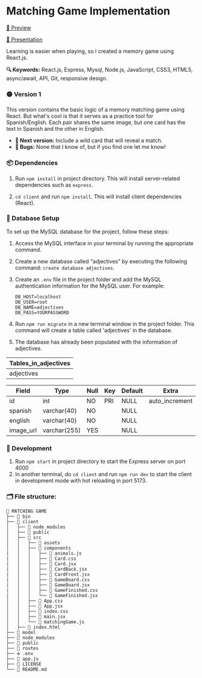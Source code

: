 # Matching Game Implementation

[🎥 Preview](https://www.loom.com/share/331aa111458e43a2a1e891f628ebb35b?sid=7aaa2b8c-ab45-4851-8cf0-ced4d2aed7ff)

[🔗 Presentation](https://docs.google.com/presentation/d/1qYHBjNm1W0jiaMoG0BPtyceUYQOpb1Dpbd5T36nJ0jo/edit?usp=sharing)

Learning is easier when playing, so I created a memory game using React.js.

**🔍 Keywords:** React.js, Express, Mysql, Node.js, JavaScript, CSS3, HTML5, async/await, API, Git, responsive design.

### 🟡 Version 1

This version contains the basic logic of a memory matching game using React. But what's cool is that it serves as a practice tool for Spanish/English. Each pair shares the same image, but one card has the text in Spanish and the other in English.

- **🌱 Next version:** Include a wild card that will reveal a match.
- **👾 Bugs:** None that I know of, but if you find one let me know!

### 📦 Dependencies

1. Run `npm install` in project directory. This will install server-related dependencies such as `express`.

2. `cd client` and run `npm install`. This will install client dependencies (React).

### 💾 Database Setup

To set up the MySQL database for the project, follow these steps:

1. Access the MySQL interface in your terminal by running the appropriate command.
2. Create a new database called "adjectives" by executing the following command: `create database adjectives`.
3. Create an `.env` file in the project folder and add the MySQL authentication information for the MySQL user. For example:

   ```
   DB_HOST=localhost
   DB_USER=root
   DB_NAME=adjectives
   DB_PASS=YOURPASSWORD

   ```

4. Run `npm run migrate` in a new terminal window in the project folder. This command will create a table called 'adjectives' in the database.
5. The database has already been populated with the information of adjectives.

| Tables_in_adjectives |
| -------------------- |
| adjectives           |

| Field     | Type         | Null | Key | Default | Extra          |
| --------- | ------------ | ---- | --- | ------- | -------------- |
| id        | int          | NO   | PRI | NULL    | auto_increment |
| spanish   | varchar(40)  | NO   |     | NULL    |                |
| english   | varchar(40)  | NO   |     | NULL    |                |
| image_url | varchar(255) | YES  |     | NULL    |                |

### 🔧 Development

1. Run `npm start` in project directory to start the Express server on port 4000
2. In another terminal, do `cd client` and run `npm run dev` to start the client in development mode with hot reloading in port 5173.

### 🗂️ File structure:

    📗 MATCHING GAME
    ├── 📂 bin
    ├── 📂 client
    │   ├── 📂 node_modules
    │   ├── 📂 public
    │   ├── 📂 src
    │   │   ├── 📂 assets
    │   │   ├── 📂 components
    |   │   │   ├── 💛 animals.js
    |   │   │   ├── 🎨 Card.css
    |   │   │   ├── 💙 Card.jsx
    |   │   │   ├── 💙 CardBack.jsx
    |   │   │   ├── 💙 CardFront.jsx
    |   │   │   ├── 🎨 GameBoard.css
    |   │   │   ├── 💙 GameBoard.jsx
    |   │   │   ├── 🎨 GameFinished.css
    |   │   │   └── 💙 GameFinished.jsx
    │   │   ├── 🎨 App.css
    │   │   ├── 💙 App.jsx
    │   │   ├── 🎨 index.css
    │   │   ├── 💙 main.jsx
    │   │   └── 💛 matchingGame.js
    │   ├── 📄 index.html
    ├── 📂 model
    ├── 📂 node_modules
    ├── 📂 public
    ├── 📂 routes
    ├── ⚙️ .env
    ├── 💛️ app.js
    ├── 🔑 LICENSE
    └── 📖 README.md
